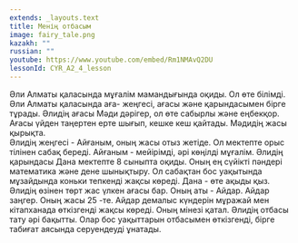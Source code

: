```yaml
---
extends: _layouts.text
title: Менің отбасым
image: fairy_tale.png
kazakh: ""
russian: ""
youtube: https://www.youtube.com/embed/Rm1NMAvQ2DU
lessonId: CYR_A2_4_lesson
---
```


Әли Алматы қаласында мұғалім мамандығында оқиды. Ол өте білімді. Әли Алматы қаласында аға- жеңгесі,  ағасы және қарындасымен бірге тұрады.
Әлидің ағасы  Мәди дәрігер, ол өте сабырлы және еңбекқор. Ағасы үйден таңертен ерте шығып, кешке кеш қайтады. Мәдидің жасы қырықта.   
Әлидің жеңгесі  - Айғаным, оның  жасы отыз жетіде. Ол мектепте орыс тілінен сабақ береді. Айғаным - мейірімді, әрі көңілді мұғалім. 
Әлидің қарындасы Дана мектепте 8 сыныпта оқиды. Оның ең сүйікті пәндері математика және дене шынықтыру. Ол сабақтан бос уақытында мұзайдында коньки тепкенді жақсы көреді. Дана - өте ақыды қыз.
Әлидің өзінен төрт жас үлкен ағасы бар. Оның аты - Айдар. Айдар заңгер.  Оның жасы 25 -те.  Айдар демалыс күндерін мұражай мен кітапханада өткізгенді жақсы көреді. Оның мінезі қатал.
Әлидің отбасы тату әрі бақытты. Олар бос уақыттарын отбасымен өткізгенді, бірге табиғат аясында серуендеуді ұнатады.
 
